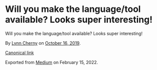 # Will you make the language/tool available? Looks super interesting!

Will you make the language/tool available? Looks super interesting!

By [Lynn Cherny](https://medium.com/@lynn-72328) on [<time>October 16, 2019</time>](https://medium.com/p/5d8a7c9bada2).

[Canonical link](https://medium.com/@lynn-72328/will-you-make-the-language-tool-available-looks-super-interesting-5d8a7c9bada2)

Exported from [Medium](https://medium.com) on February 15, 2022.
